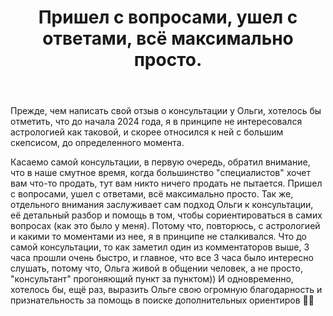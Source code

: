 ﻿---
title: 'Пришел с вопросами, ушел с ответами, всё максимально просто.'
weight: 8970
extra:
  author: 'Юрий'
  abstract: ' Касаемо самой консультации, в первую очередь, обратил внимание, что в наше смутное время, когда большинство "специалистов" хочет вам что-то продать, тут вам никто ничего продать не пытается.'
---

Прежде, чем написать свой отзыв о консультации у Ольги, хотелось бы отметить, что до начала 2024 года, я в принципе не интересовался астрологией как таковой, и скорее относился к ней с большим скепсисом, до определенного момента.

<!-- more -->

Касаемо самой консультации, в первую очередь, обратил внимание, что в наше смутное время, когда большинство "специалистов" хочет вам что-то продать, тут вам никто ничего продать не пытается. Пришел с вопросами, ушел с ответами, всё максимально просто. Так же, отдельного внимания заслуживает сам подход Ольги к консультации, её детальный разбор и помощь в том, чтобы сориентироваться в самих вопросах (как это было у меня). Потому что, повторюсь, с астрологией и какими то моментами из нее, я в принципе не сталкивался. Что до самой консультации, то как заметил один из комментаторов выше, 3 часа прошли очень быстро, и главное, что все 3 часа было интересно слушать, потому что, Ольга живой в общении человек, а не просто, "консультант" прогоняющий пункт за пунктом)) И одновременно, хотелось бы, ещё раз, выразить Ольге свою огромную благодарность и признательность за помощь в поиске дополнительных ориентиров 🙂🙏